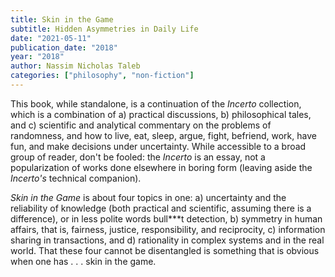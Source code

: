 ```yaml
---
title: Skin in the Game
subtitle: Hidden Asymmetries in Daily Life
date: "2021-05-11"
publication_date: "2018"
year: "2018"
author: Nassim Nicholas Taleb
categories: ["philosophy", "non-fiction"]
---
```


This book, while standalone, is a continuation of the *Incerto* collection, which is a combination of a) practical discussions, b) philosophical tales, and c) scientific and analytical commentary on the problems of randomness, and how to live, eat, sleep, argue, fight, befriend, work, have fun, and make decisions under uncertainty. While accessible to a broad group of reader, don't be fooled: the *Incerto* is an essay, not a popularization of works done elsewhere in boring form (leaving aside the *Incerto's* technical companion). 

*Skin in the Game* is about four topics in one: a) uncertainty and the reliability of knowledge (both practical and scientific, assuming there is a difference), or in less polite words bull***t detection, b) symmetry in human affairs, that is, fairness, justice, responsibility, and reciprocity, c) information sharing in transactions, and d) rationality in complex systems and in the real world. That these four cannot be disentangled is something that is obvious when one has . . . skin in the game.